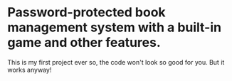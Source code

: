 # Password-protected book management system with a built-in game and other features.
This is my first project ever so, the code won't look so good for you. But it works anyway!

